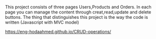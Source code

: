 This project consists of three pages Users,Products and Orders. In each page you can manage the content through creat,read,update and delete buttons.
The thing that distinguishes this project is the way the code is written (Javascript with MVC model)

https://eng-hodaahmed.github.io/CRUD-operations/
